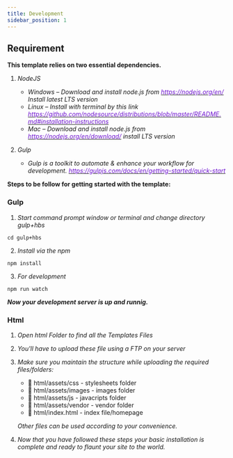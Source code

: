 ```yaml
---
title: Development
sidebar_position: 1
---
```


<div className="border-bottom border-dark mb-2"></div>

## Requirement

**This template relies on two essential dependencies.**

1. _NodeJS_

   - _Windows – Download and install node.js from [<font color="#7016d0">https://nodejs.org/en/</font>](https://nodejs.org/en/) Install latest LTS version_
   - _Linux – Install with terminal by this link [<font color="#7016d0">https://github.com/nodesource/distributions/blob/master/README.md#installation-instructions</font>](https://github.com/nodesource/distributions/blob/master/README.md#installation-instructions)_
   - _Mac – Download and install node.js from [<font color="#7016d0">https://nodejs.org/en/download/</font>](https://nodejs.org/en/download/) install LTS version_

2. _Gulp_

   - _Gulp is a toolkit to automate & enhance your workflow for development.
     [<font color="#7016d0">https://gulpjs.com/docs/en/getting-started/quick-start</font>](https://gulpjs.com/docs/en/getting-started/quick-start)_

<div className="mb-5"></div>

**Steps to be follow for getting started with the template:**

### Gulp

1. _Start command prompt window or terminal and change directory gulp+hbs_

```
cd gulp+hbs
```

2. _Install via the npm_

```
npm install
```

3. _For development_

```
npm run watch
```

_**Now your development server is up and runnig.**_

### Html

1. _Open html Folder to find all the Templates Files_
2. _You'll have to upload these file using a FTP on your server_
3. _Make sure you maintain the structure while uploading the required files/folders:_

   - 📂 html/assets/css - stylesheets folder
   - 📂 html/assets/images - images folder
   - 📂 html/assets/js - javacripts folder
   - 📂 html/assets/vendor - vendor folder
   - 📂 html/index.html - index file/homepage

   _Other files can be used according to your convenience._

4. _Now that you have followed these steps your basic installation is complete and ready to flaunt your site to the world._
